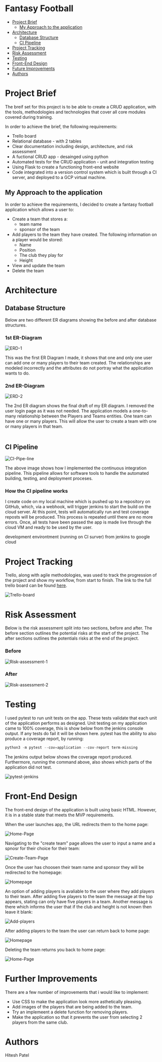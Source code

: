 # Fantasy Football

* [Project Brief](#Porject-Brief)
    * [My Approach to the application](#My-approach-to-the-application)
* [Architecture](#architecture)
   * [Database Structure](#database-structure)
   * [CI Pipeline](#ci-pipeline)
* [Project Tracking](#project-tracking)
* [Risk Assessment](#risk-assessment)
* [Testing](#testing)
* [Front-End Design](#front-end-design)
* [Future Improvements](#future-improvements)
* [Authors](#authors)

# Project Brief 
The breif set for this project is to be able to create a CRUD application, with the tools, methodologies and technologies that cover all core modules covered during training.

In order to achieve the brief, the following requirements:<br>
* Trello board
* Relational database - with 2 tables
* Clear documentation including design, architecture, and risk assessment
* A fuctional CRUD app - desainged using python
* Automated tests for the CRUD application - unit and integration testing
* Using Flask to create a functioning front-end website
* Code integrated into a version control system which is built through a CI server, and deployed to a GCP virtual machine. 

## My Approach to the application

In order to achieve the requirements, I decided to create a fantasy football application which allows a user to:
* Create a team that stores a:
    * team name
    * sponsor of the team
* Add players to the team they have created. The following information on a player would be stored:
    * Name
    * Position
    * The club they play for
    * Height
* View and update the team
* Delete the team

# Architecture

## Database Structure 

Below are two different ER diagrams showing the before and after database structures. 

### 1st ER-Diagram  

![ERD-1](https://imgur.com/BB6uGEw.jpeg)<br>

This was the first ER Diagram I made, it shows that one and only one user can add one or many players to their team created. The relationships are modeled incorrectly and the attributes do not portray what the application wants to do.

### 2nd ER-Diagram 

![ERD-2](https://imgur.com/eTk7zF6.jpeg)<br>

The 2nd ER diagram shows the final draft of my ER diagram. I removed the user login page as it was not needed. The application models a one-to-many relationship between the Players and Teams entities. One team can have one or many players. This will allow the user to create a team with one or many players in that team.
<br>
<br>

## CI Pipeline


![CI-Pipe-line](https://imgur.com/f5l0gVq.jpeg)<br>

The above image shows how I implemented the continuous integration pipeline. This pipeline allows for software tools to handle the automated building, testing, and deployment proceses. 

### How the CI pipeline works
I create code on my local machine which is pushed up to a repository on GitHub, which, via a webhook, will trigger jenkins to start the build on the cloud server. At this point, tests will automatically run and test coverage reposts will be produced. This process is repeated  until there are no more errors. Once, all tests have been passed the app is made live through the cloud VM and ready to be used by the user.   

development environtment (running on CI surver) from jenkins to google cloud

# Project Tracking
Trello, along with agile methodologies, was used to track the progression of the project and show my workflow, from start to finish. The link to the full trello board can be found [here](https://trello.com/b/MLnU7psY/agile-board).

![Trello-board](https://imgur.com/dAeNJvg.jpeg)
<br>

# Risk Assessment
Below is the risk assessment split into two sections, before and after. The before section outlines the potential risks at the start of the project. The after sections outlines the potentials risks at the end of the project. 

### Before
![Risk-assessment-1](https://imgur.com/JvamcBA.jpeg)
<br>

### After

![Risk-assessment-2](https://imgur.com/m0azlxz.jpeg)

# Testing

I used pytest to run unit tests on the app. These tests validate that each unit of the application performs as designed. Unit testing on my application came to 100% coverage, this is show below from the jenkins console output. If any tests do fail it will be shown here.
pytest has the ability to also produce a coverage report, by running:
```python
python3 -m pytest --cov=application --cov-report term-missing
```
The jenkins output below shows the coverage report produced. Furthermore, running the command above, also shows which parts of the application did not test. 

![pytest-jenkins](https://imgur.com/wJRxyIG.jpeg)

# Front-End Design 

The front-end design of the application is built using basic HTML. However, it is in a stable state that meets the MVP requirements. 

When the user launches app, the URL redirects them to  the home page:

![Home-Page](https://imgur.com/W4XYwbG.jpeg)

Navigating to the "create team" page allows the user to input a name and a spnosr for their choice for their team:

![Create-Team-Page](https://imgur.com/j30RRqE.jpeg)

Once the user has choosen their team name and sponsor they will be redirected to the homepage:

![Homepage](https://imgur.com/ci20SVR.jpeg)

An option of adding players is avaliable to the user where they add players to their team. After adding five players to the team the message at the top appears, stating can only have five players in a team. Another message is there which informs the user that if the club and height is not known then leave it blank:

![Add-players](https://imgur.com/47R5Xtp.jpeg)

After adding players to the team the user can return back to home page:

![Homepage](https://imgur.com/ci20SVR.jpeg)

Deleting the team returns you back to home page:

![Home-Page](https://imgur.com/W4XYwbG.jpeg)

# Further Improvements

There are a few number of improvements that i would like to implement:

* Use CSS to make the application look more asthetically pleasing.
* Add images of the players that are being added to the team.  
* Try an implemeent a delete function for removing players. 
* Make the application so that it prevents the user from selecting 2 players from the same club. 

# Authors 
Hitesh Patel















